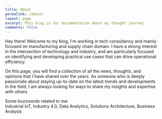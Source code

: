 ```yaml
---
title: About
permalink: /about/
layout: page
excerpt: This blog is for documentation about my thought journey.
comments: false
---
```


Hey there! Welcome to my blog, I'm working in tech consultancy and mainly focused on manufacturing and supply chain domain. I have a strong interest in the intersection of technology and industry, and am particularly focused on identifying and developing practical use cases that can drive operational efficiency.

On this page, you will find a collection of all the news, thoughts, and opinions that I have shared over the years. As someone who is deeply passionate about staying up-to-date on the latest trends and developments in the field, I am always looking for ways to share my insights and expertise with others

Some buzzwords related to me:  
Industrial IoT, Industry 4.0, Data Analytics, Solutions Architecture, Business Analysis
